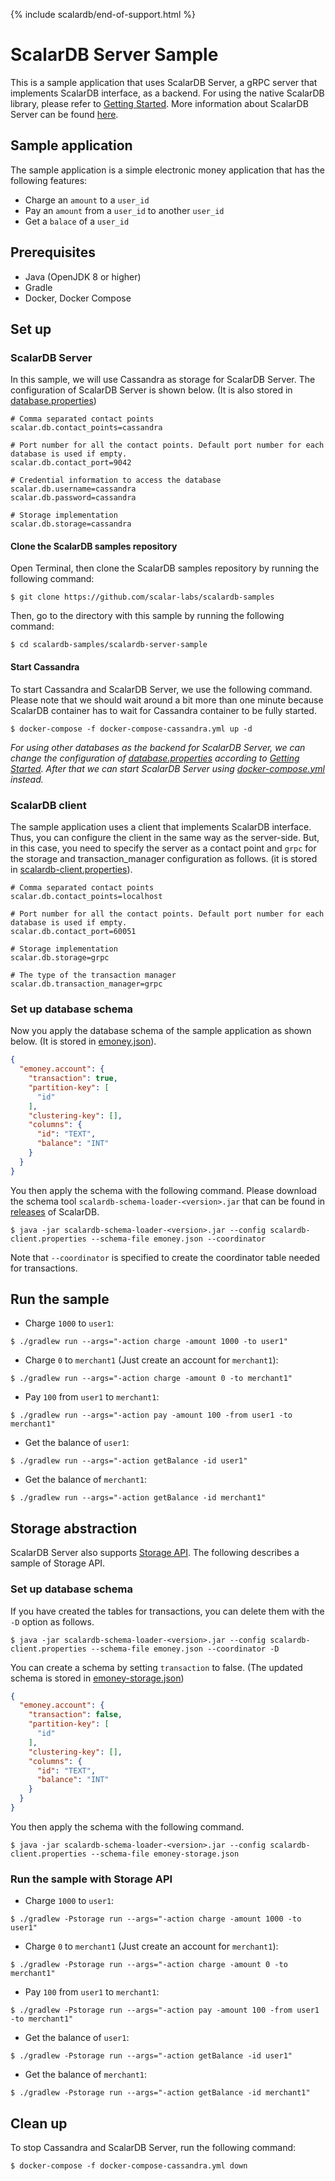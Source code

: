 {% include scalardb/end-of-support.html %}

# ScalarDB Server Sample
This is a sample application that uses ScalarDB Server, a gRPC server that implements ScalarDB interface, as a backend.
For using the native ScalarDB library, please refer to [Getting Started](https://github.com/scalar-labs/scalardb/blob/master/docs/getting-started.md).
More information about ScalarDB Server can be found [here](https://github.com/scalar-labs/scalardb/tree/master/docs/scalardb-server.md).

## Sample application
The sample application is a simple electronic money application that has the following features:
- Charge an `amount` to a `user_id`
- Pay an `amount` from a `user_id` to another `user_id`
- Get a `balace` of a `user_id`

## Prerequisites
- Java (OpenJDK 8 or higher)
- Gradle
- Docker, Docker Compose

## Set up
### ScalarDB Server
In this sample, we will use Cassandra as storage for ScalarDB Server.
The configuration of ScalarDB Server is shown below. (It is also stored in [database.properties](./database.properties))
```properties
# Comma separated contact points
scalar.db.contact_points=cassandra

# Port number for all the contact points. Default port number for each database is used if empty.
scalar.db.contact_port=9042

# Credential information to access the database
scalar.db.username=cassandra
scalar.db.password=cassandra

# Storage implementation
scalar.db.storage=cassandra
```

#### Clone the ScalarDB samples repository

Open Terminal, then clone the ScalarDB samples repository by running the following command:

```shell
$ git clone https://github.com/scalar-labs/scalardb-samples
```

Then, go to the directory with this sample by running the following command:

```shell
$ cd scalardb-samples/scalardb-server-sample
```

#### Start Cassandra

To start Cassandra and ScalarDB Server, we use the following command.
Please note that we should wait around a bit more than one minute because ScalarDB container has to wait for Cassandra container to be fully started.
```shell
$ docker-compose -f docker-compose-cassandra.yml up -d
```
*For using other databases as the backend for ScalarDB Server, we can change the configuration of [database.properties](database.properties) according to [Getting Started](https://github.com/scalar-labs/scalardb/blob/master/docs/getting-started.md). After that we can start ScalarDB Server using [docker-compose.yml](docker-compose.yml) instead.*

### ScalarDB client
The sample application uses a client that implements ScalarDB interface.
Thus, you can configure the client in the same way as the server-side.
But, in this case, you need to specify the server as a contact point and `grpc` for the storage and transaction_manager configuration as follows. (it is stored in [scalardb-client.properties](scalardb-client.properties)).
```properties
# Comma separated contact points
scalar.db.contact_points=localhost

# Port number for all the contact points. Default port number for each database is used if empty.
scalar.db.contact_port=60051

# Storage implementation
scalar.db.storage=grpc

# The type of the transaction manager
scalar.db.transaction_manager=grpc
```

### Set up database schema
Now you apply the database schema of the sample application as shown below. (It is stored in [emoney.json](emoney.json)).
```json
{
  "emoney.account": {
    "transaction": true,
    "partition-key": [
      "id"
    ],
    "clustering-key": [],
    "columns": {
      "id": "TEXT",
      "balance": "INT"
    }
  }
}
```

You then apply the schema with the following command.
Please download the schema tool `scalardb-schema-loader-<version>.jar` that can be found in [releases](https://github.com/scalar-labs/scalardb/releases) of ScalarDB.
```shell
$ java -jar scalardb-schema-loader-<version>.jar --config scalardb-client.properties --schema-file emoney.json --coordinator
```

Note that `--coordinator` is specified to create the coordinator table needed for transactions.

## Run the sample
- Charge `1000` to `user1`:
```shell
$ ./gradlew run --args="-action charge -amount 1000 -to user1"
```

- Charge `0` to `merchant1` (Just create an account for `merchant1`):
```shell
$ ./gradlew run --args="-action charge -amount 0 -to merchant1"
```

- Pay `100` from `user1` to `merchant1`:
```shell
$ ./gradlew run --args="-action pay -amount 100 -from user1 -to merchant1"
```

- Get the balance of `user1`:
```shell
$ ./gradlew run --args="-action getBalance -id user1"
```

- Get the balance of `merchant1`:
```shell
$ ./gradlew run --args="-action getBalance -id merchant1"
```

## Storage abstraction
ScalarDB Server also supports [Storage API](https://github.com/scalar-labs/scalardb/blob/master/docs/storage-abstraction.md).
The following describes a sample of Storage API.

### Set up database schema
If you have created the tables for transactions, you can delete them with the `-D` option as follows.
```shell
$ java -jar scalardb-schema-loader-<version>.jar --config scalardb-client.properties --schema-file emoney.json --coordinator -D
```

You can create a schema by setting `transaction` to false. (The updated schema is stored in [emoney-storage.json](emoney-storage.json))
```json
{
  "emoney.account": {
    "transaction": false,
    "partition-key": [
      "id"
    ],
    "clustering-key": [],
    "columns": {
      "id": "TEXT",
      "balance": "INT"
    }
  }
}
```

You then apply the schema with the following command.
```shell
$ java -jar scalardb-schema-loader-<version>.jar --config scalardb-client.properties --schema-file emoney-storage.json
```

### Run the sample with Storage API
- Charge `1000` to `user1`:
```shell
$ ./gradlew -Pstorage run --args="-action charge -amount 1000 -to user1"
```

- Charge `0` to `merchant1` (Just create an account for `merchant1`):
```shell
$ ./gradlew -Pstorage run --args="-action charge -amount 0 -to merchant1"
```

- Pay `100` from `user1` to `merchant1`:
```shell
$ ./gradlew -Pstorage run --args="-action pay -amount 100 -from user1 -to merchant1"
```

- Get the balance of `user1`:
```shell
$ ./gradlew -Pstorage run --args="-action getBalance -id user1"
```

- Get the balance of `merchant1`:
```shell
$ ./gradlew -Pstorage run --args="-action getBalance -id merchant1"
```

## Clean up
To stop Cassandra and ScalarDB Server, run the following command:
```shell
$ docker-compose -f docker-compose-cassandra.yml down
```